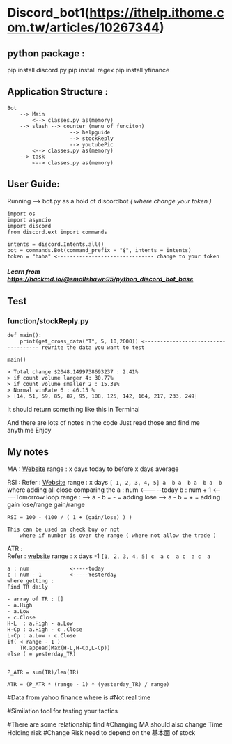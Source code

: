 # Discord_bot1(https://ithelp.ithome.com.tw/articles/10267344)

## python package :
pip install discord.py
pip install regex
pip install yfinance

## Application Structure :
```
Bot 
    --> Main 
        <--> classes.py as(memory)
    --> slash --> counter (menu of funciton) 
                    --> helpguide
                    --> stockReply
                    --> youtubePic
        <--> classes.py as(memory)
    --> task
        <--> classes.py as(memory)
```

## User Guide:
Running --> bot.py as a hold of discordbot *( where change your token )*
```
import os
import asyncio
import discord
from discord.ext import commands

intents = discord.Intents.all()
bot = commands.Bot(command_prefix = "$", intents = intents)
token = "haha" <------------------------------- change to your token

```
##### Learn from https://hackmd.io/@smallshawn95/python_discord_bot_base 


## Test
### function/stockReply.py
```
def main():
    print(get_cross_data("T", 5, 10,2000)) <------------------------------------ rewrite the data you want to test

main()
```
```
> Total change $2048.1499738693237 : 2.41%
> if count volume larger 4: 30.77%
> if count volume smaller 2 : 15.38%
> Normal winRate 6 : 46.15 %
> [14, 51, 59, 85, 87, 95, 108, 125, 142, 164, 217, 233, 249]
```
It should return something like this in Terminal 

And there are lots of notes in the code
Just read those and find me anythime 
Enjoy


## My notes
MA : [Website](https://www.investopedia.com/terms/m/movingaverage.asp)
    range : x days 
    today to before x days average

RSI : 
Refer : [Website](https://www.wallstreetmojo.com/relative-strength-index/)
    range : x days
        ```
            [ 1, 2, 3, 4, 5]
              a  b
                 a  b
                    a  b
                       a  b
        ```
    where adding all close comparing the 
    a : num             <-----today
    b : num + 1         <-----Tomorrow
    loop range :
        --> a - b = - = adding lose
        --> a - b = + = adding gain
    lose/range
    gain/range

    RSI = 100 - (100 / ( 1 + (gain/lose) ) ) 

    This can be used on check buy or not 
        where if number is over the range ( where not allow the trade )

ATR :              
Refer : [website](https://www.investopedia.com/terms/a/atr.asp)
    range : x days -1 
        ```
            [1, 2, 3, 4, 5]
             c  a
                c  a
                   c  a
                      c  a
        ```
    
    a : num             <-----today
    c : num - 1         <-----Yesterday
    where getting :
    Find TR daily 
   
    - array of TR : []
    - a.High 
    - a.Low
    - c.Close
    H-L  : a.High - a.Low
    H-Cp : a.High - c .Close
    L-Cp : a.Low - c.Close
    if( < range - 1 )
        TR.appead(Max(H-L,H-Cp,L-Cp))
    else ( = yesterday_TR)


    P_ATR = sum(TR)/len(TR)

    ATR = (P_ATR * (range - 1) * (yesterday_TR) / range) 


#Data from yahoo finance where is 
    #Not real time

#Similation tool for testing your tactics

#There are some relationship find
#Changing MA should also change Time Holding risk
#Change Risk need to depend on the 基本面 of stock
  